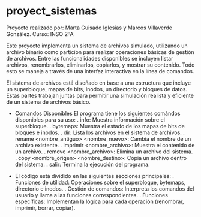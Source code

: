 # proyect_sistemas
Proyecto realizado por: Marta Guisado Iglesias y Marcos Villaverde González.
Curso: INSO 2ºA


Este proyecto implementa un sistema de archivos simulado, utilizando un archivo binario como partición para realizar operaciones básicas de gestión de archivos. Entre las
funcionalidades disponibles se incluyen listar archivos, renombrarlos, eliminarlos, copiarlos, y mostrar su contenido. Todo esto se maneja a través de una interfaz 
interactiva en la línea de comandos.

El sistema de archivos está diseñado en base a una estructura que incluye un superbloque, mapas de bits, inodos, un directorio y bloques de datos. Estas partes trabajan
juntas para permitir una simulación realista y eficiente de un sistema de archivos básico.

- Comandos Disponibles
    El programa tiene los siguientes comándos disponibles para su uso:
        . info: Muestra información sobre el superbloque.
        . bytemaps: Muestra el estado de los mapas de bits de bloques e inodos.
        . dir: Lista los archivos en el sistema de archivos.
        . rename <nombre_antiguo> <nombre_nuevo>: Cambia el nombre de un archivo existente.
        . imprimir <nombre_archivo>: Muestra el contenido de un archivo.
        . remove <nombre_archivo>: Elimina un archivo del sistema.
        . copy <nombre_origen> <nombre_destino>: Copia un archivo dentro del sistema.
        . salir: Termina la ejecución del programa.

- El código está dividido en las siguientes secciones principales:
    . Funciones de utilidad: Operaciones sobre el superbloque, bytemaps, directorio e inodos.
    . Gestión de comandos: Interpreta los comandos del usuario y llama a las funciones correspondientes.
    . Funciones específicas: Implementan la lógica para cada operación (renombrar, imprimir, borrar, copiar).
